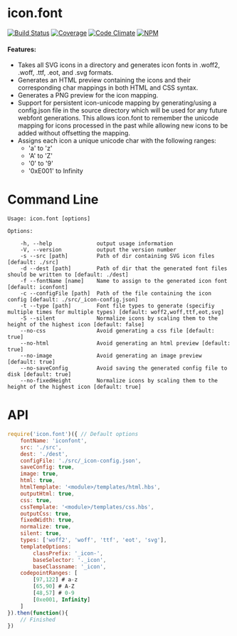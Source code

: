 # icon.font
[![Build Status](https://travis-ci.org/danielkalen/icon.font.svg?branch=master)](https://travis-ci.org/danielkalen/icon.font)
[![Coverage](.config/badges/coverage-node.png?raw=true)](https://github.com/danielkalen/icon.font)
[![Code Climate](https://codeclimate.com/github/danielkalen/icon.font/badges/gpa.svg)](https://codeclimate.com/github/danielkalen/icon.font)
[![NPM](https://img.shields.io/npm/v/icon.font.svg)](https://npmjs.com/package/icon.font)

#### Features:
- Takes all SVG icons in a directory and generates icon fonts in .woff2, .woff, .ttf, .eot, and .svg formats.
- Generates an HTML preview containing the icons and their corresponding char mappings in both HTML and CSS syntax.
- Generates a PNG preview for the icon mapping.
- Support for persistent icon-unicode mapping by generating/using a config.json file in the source directory which will be used for any future webfont generations. This allows icon.font to remember the unicode mapping for icons processed in the past while allowing new icons to be added without offsetting the mapping.
- Assigns each icon a unique unicode char with the following ranges:
    - 'a' to 'z'
    - 'A' to 'Z'
    - '0' to '9'
    - '0xE001' to Infinity

# Command Line
```
Usage: icon.font [options]

Options:

    -h, --help              output usage information
    -V, --version           output the version number
    -s --src [path]         Path of dir containing SVG icon files [default: ./src]
    -d --dest [path]        Path of dir that the generated font files should be written to [default: ./dest]
    -f --fontName [name]    Name to assign to the generated icon font [default: iconfont]
    -c --configFile [path]  Path of the file containing the icon config [default: ./src/_icon-config.json]
    -t --type [path]        Font file types to generate (specifiy multiple times for multiple types) [default: woff2,woff,ttf,eot,svg]
    -S --silent             Normalize icons by scaling them to the height of the highest icon [default: false]
    --no-css                Avoid generating a css file [default: true]
    --no-html               Avoid generating an html preview [default: true]
    --no-image              Avoid generating an image preview [default: true]
    --no-saveConfig         Avoid saving the generated config file to disk [default: true]
    --no-fixedHeight        Normalize icons by scaling them to the height of the highest icon [default: true]
```


# API
```javascript
require('icon.font')({ // Default options
    fontName: 'iconfont',
    src: './src',
    dest: './dest',
    configFile: './src/_icon-config.json',
    saveConfig: true,
    image: true,
    html: true,
    htmlTemplate: '<module>/templates/html.hbs',
    outputHtml: true,
    css: true,
    cssTemplate: '<module>/templates/css.hbs',
    outputCss: true,
    fixedWidth: true,
    normalize: true,
    silent: true,
    types: ['woff2', 'woff', 'ttf', 'eot', 'svg'],
    templateOptions:
        classPrefix: '_icon-',
        baseSelector: '._icon',
        baseClassname: '_icon',
    codepointRanges: [
        [97,122] # a-z
        [65,90] # A-Z
        [48,57] # 0-9
        [0xe001, Infinity]
    ]
}).then(function(){
    // Finished
})
```


